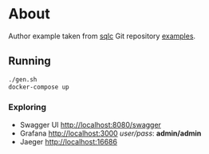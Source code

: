 # About

Author example taken from [sqlc][sqlc] Git repository [examples][sqlc-git].

[sqlc]: https://sqlc.dev
[sqlc-git]: https://github.com/sqlc-dev/sqlc/tree/main/examples/authors

## Running

```sh
./gen.sh
docker-compose up
```

### Exploring

- Swagger UI [http://localhost:8080/swagger](http://localhost:8080/swagger)
- Grafana [http://localhost:3000](http://localhost:3000/d/7_VGtoLma/go-grpc1?orgId=1&refresh=10s&from=now-5m&to=now) *user/pass*: **admin/admin**
- Jaeger [http://localhost:16686](http://localhost:16686)

